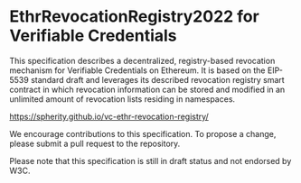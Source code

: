 # EthrRevocationRegistry2022 for Verifiable Credentials

This specification describes a decentralized, registry-based revocation mechanism for Verifiable Credentials on Ethereum. It is based on the EIP-5539 standard draft and leverages its described revocation registry smart contract in which revocation information can be stored and modified in an unlimited amount of revocation lists residing in namespaces.

https://spherity.github.io/vc-ethr-revocation-registry/

We encourage contributions to this specification. To propose a change, please submit a pull request to the repository.

Please note that this specification is still in draft status and not endorsed by W3C.